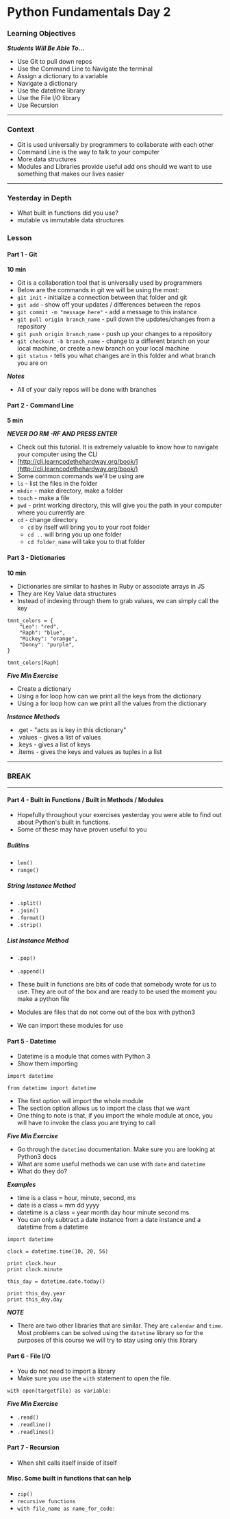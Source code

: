 # Python Fundamentals Day 2

### Learning Objectives

***Students Will Be Able To...***

* Use Git to pull down repos
* Use the Command Line to Navigate the terminal
* Assign a dictionary to a variable
* Navigate a dictionary
* Use the datetime library
* Use the File I/O library
* Use Recursion

---
### Context

* Git is used universally by programmers to collaborate with each other
* Command Line is the way to talk to your computer
* More data structures
* Modules and Libraries provide useful add ons should we want to use something that makes our lives easier

---
### Yesterday in Depth

* What built in functions did you use?
* mutable vs immutable data structures 

### Lesson

#### Part 1 - Git
**10 min**

* Git is a collaboration tool that is universally used by programmers
* Below are the commands in git we will be using the most:
* `git init` - initialize a connection between that folder and git
* `git add` - show off your updates / differences between the repos
* `git commit -m "message here"` - add a message to this instance
* `git pull origin branch_name` - pull down the updates/changes from a repository
* `git push origin branch_name` - push up your changes to a repository
* `git checkout -b branch_name` - change to a different branch on your local machine, or create a new branch on your local machine
* `git status` - tells you what changes are in this folder and what branch you are on

***Notes***

* All of your daily repos will be done with branches

#### Part 2 - Command Line
**5 min**

***NEVER DO RM -RF AND PRESS ENTER***

* Check out this tutorial. It is extremely valuable to know how to navigate your computer using the CLI
* [http://cli.learncodethehardway.org/book/](http://cli.learncodethehardway.org/book/)
* Some common commands we'll be using are 
* `ls` - list the files in the folder
* `mkdir` - make directory, make a folder
* `touch` - make a file
* `pwd` - print working directory, this will give you the path in your computer where you currently are
* `cd` - change directory
	* `cd` by itself will bring you to your root folder
	* `cd ..` will bring you up one folder
	* `cd folder_name` will take you to that folder

#### Part 3 - Dictionaries 
**10 min**

* Dictionaries are similar to hashes in Ruby or associate arrays in JS
* They are Key Value data structures
* Instead of indexing through them to grab values, we can simply call the key

```
tmnt_colors = {
	"Leo": "red",
	"Raph": "blue",
	"Mickey": "orange",
	"Donny": "purple",
}

tmnt_colors[Raph]
```

***Five Min Exercise***

* Create a dictionary
* Using a for loop how can we print all the keys from the dictionary
* Using a for loop how can we print all the values from the dictionary

***Instance Methods***

* .get - "acts as is key in this dictionary"
* .values - gives a list of values
* .keys - gives a list of keys
* .items - gives the keys and values as tuples in a list

---
### BREAK
---

#### Part 4 - Built in Functions / Built in Methods / Modules

* Hopefully throughout your exercises yesterday you were able to find out about Python's built in functions. 
* Some of these may have proven useful to you  

##### Bulitins
* `len()`
* `range()`  

##### String Instance Method 
* `.split()`
* `.join()`
* `.format()`
* `.strip()`

##### List Instance Method 
* `.pop()`
* `.append()`



* These built in functions are bits of code that somebody wrote for us to use. They are out of the box and are ready to be used the moment you make a python file
* Modules are files that do not come out of the box with python3
* We can import these modules for use

#### Part 5 - Datetime

* Datetime is a module that comes with Python 3
* Show them importing

```
import datetime

from datetime import datetime
```
* The first option will import the whole module
* The section option allows us to import the class that we want
* One thing to note is that, if you import the whole module at once, you will have to invoke the class you are trying to call

***Five Min Exercise***

* Go through the `datetime` documentation. Make sure you are looking at Python3 docs
* What are some useful methods we can use with `date` and `datetime`
* What do they do?

***Examples***

* time is a class = hour, minute, second, ms
* date is a class = mm dd yyyy
* datetime is a class = year month day hour minute second ms
* You can only subtract a date instance from a date instance and a datetime from a datetime

```
import datetime

clock = datetime.time(10, 20, 56)

print clock.hour 
print clock.minute

this_day = datetime.date.today()

print this_day.year
print this_day.day
```

***NOTE***

* There are two other libraries that are similar. They are `calendar` and `time`. Most problems can be solved using the `datetime` library so for the purposes of this course we will try to stay using only this library

#### Part 6 - File I/O

* You do not need to import a library
* Make sure you use the `with` statement to open the file. 

```
with open(targetfile) as variable:
```

***Five Min Exercise***

* `.read()`
* `.readline()`
* `.readlines()`

#### Part 7 - Recursion

* When shit calls itself inside of itself


#### Misc. Some built in functions that can help

* `zip()`
* `recursive functions`
* `with file_name as name_for_code:`



